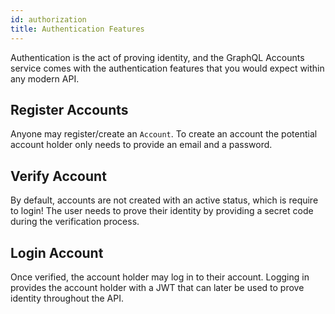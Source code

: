 ```yaml
---
id: authorization
title: Authentication Features
---
```


Authentication is the act of proving identity, and the GraphQL Accounts service comes with the authentication features that you would expect within any modern API.

## Register Accounts

Anyone may register/create an `Account`. To create an account the potential account holder only needs to provide an email and a password.

## Verify Account

By default, accounts are not created with an active status, which is require to login! The user needs to prove their identity by providing a secret code during the verification process.

## Login Account

Once verified, the account holder may log in to their account. Logging in provides the account holder with a JWT that can later be used to prove identity throughout the API.
